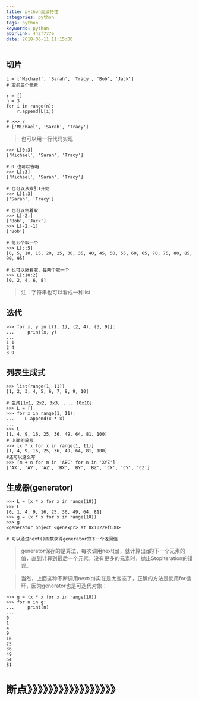 ```yaml
---
title: python高级特性
categories: python
tags: python
keywords: python
abbrlink: 442f777e
date: 2018-06-11 11:15:00
---
```



## 切片

```
L = ['Michael', 'Sarah', 'Tracy', 'Bob', 'Jack']
# 取前三个元素

r = []
n = 3
for i in range(n):
    r.append(L[i])
 
# >>> r
# ['Michael', 'Sarah', 'Tracy']
```
> 也可以用一行代码实现

```
>>> L[0:3]
['Michael', 'Sarah', 'Tracy']

# 0 也可以省略
>>> L[:3]
['Michael', 'Sarah', 'Tracy']

# 也可以从索引1开始
>>> L[1:3]
['Sarah', 'Tracy']

# 也可以倒着取
>>> L[-2:]
['Bob', 'Jack']
>>> L[-2:-1]
['Bob']

# 每五个取一个
>>> L[::5]
[0, 5, 10, 15, 20, 25, 30, 35, 40, 45, 50, 55, 60, 65, 70, 75, 80, 85, 90, 95]

# 也可以隔着取，每两个取一个
>>> L[:10:2]
[0, 2, 4, 6, 8]
```

> 注：字符串也可以看成一种list

## 迭代

```
>>> for x, y in [(1, 1), (2, 4), (3, 9)]:
...     print(x, y)
...
1 1
2 4
3 9

```

## 列表生成式

```
>>> list(range(1, 11))
[1, 2, 3, 4, 5, 6, 7, 8, 9, 10]

# 生成[1x1, 2x2, 3x3, ..., 10x10]
>>> L = []
>>> for x in range(1, 11):
...    L.append(x * x)
...
>>> L
[1, 4, 9, 16, 25, 36, 49, 64, 81, 100]
# 上面的简写
>>> [x * x for x in range(1, 11)]
[1, 4, 9, 16, 25, 36, 49, 64, 81, 100]
#还可以这么写
>>> [m + n for m in 'ABC' for n in 'XYZ']
['AX', 'AY', 'AZ', 'BX', 'BY', 'BZ', 'CX', 'CY', 'CZ']

```

## 生成器(generator)

```
>>> L = [x * x for x in range(10)]
>>> L
[0, 1, 4, 9, 16, 25, 36, 49, 64, 81]
>>> g = (x * x for x in range(10))
>>> g
<generator object <genexpr> at 0x1022ef630>

# 可以通过next()函数获得generator的下一个返回值

```

> generator保存的是算法，每次调用next(g)，就计算出g的下一个元素的值，直到计算到最后一个元素，没有更多的元素时，抛出StopIteration的错误。

> 当然，上面这种不断调用next(g)实在是太变态了，正确的方法是使用for循环，因为generator也是可迭代对象：

```
>>> g = (x * x for x in range(10))
>>> for n in g:
...     print(n)
... 
0
1
4
9
16
25
36
49
64
81

```

# 断点》》》》》》》》》》》》》》》》》
  



